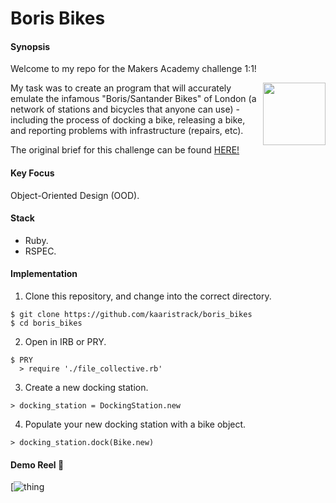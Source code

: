 # Boris Bikes

#### Synopsis

Welcome to my repo for the Makers Academy challenge 1:1!

<img align="right" src="https://cdn.pixabay.com/photo/2018/03/30/11/47/silhouette-3275181_960_720.png" width="100"/>

My task was to create an program that will accurately emulate the infamous "Boris/Santander Bikes" of London (a network of stations and bicycles that anyone can use) - including the process of docking a bike, releasing a bike, and reporting problems with infrastructure (repairs, etc).

The original brief for this challenge can be found [HERE!](https://github.com/makersacademy/course/blob/master/boris_bikes/0_challenge_map.md)

#### Key Focus

Object-Oriented Design (OOD).

#### Stack

- Ruby.
- RSPEC.

#### Implementation

1) Clone this repository, and change into the correct directory.
```
$ git clone https://github.com/kaaristrack/boris_bikes
$ cd boris_bikes
```
2) Open in IRB or PRY.
```
$ PRY
  > require './file_collective.rb'
```
3) Create a new docking station.
```
> docking_station = DockingStation.new
```
4) Populate your new docking station with a bike object.
```
> docking_station.dock(Bike.new)
```

#### Demo Reel :movie_camera:

[![thing](thing)
